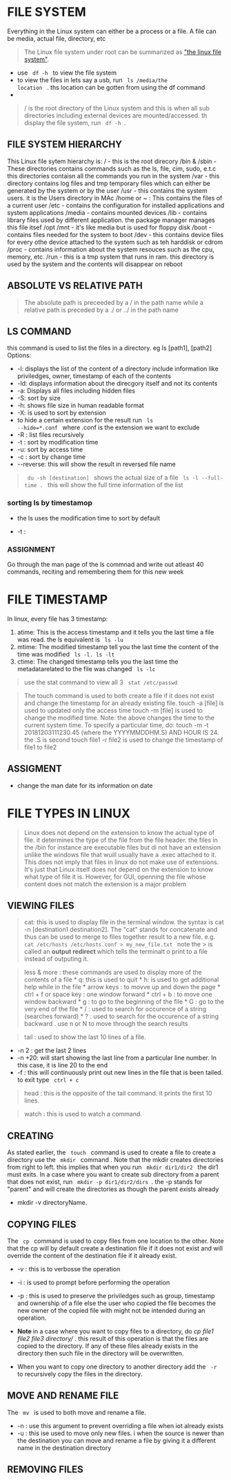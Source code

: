 
# FILE SYSTEM
  Everything in the Linux system can either be a process or a file. A file can be media, actual file, directory, etc
> The Linux file system under root can be summarized as ["the linux file system"](https://prnt.sc/DB1e0mCwTRw4).
  * use <code> df -h </code> to view the file system
  * to view the files in lets say a usb, run <code> ls /media/the location </code> . ths location can be gotten from using the df command
  *   

> / is the root directory of the Linux system and this is when all sub directories including external devices are mounted/accessed. th display the file system, run <code> df -h </code>. 

## FILE SYSTEM HIERARCHY
  This Linux file sytem hierarchy is:
  / - this is the root direcory
  /bin & /sbin - These directories contains commands such as the ls, file, cim, sudo, e.t.c this directories contaisn all the commands you run in the system
  /var - this directory contains log files and tmp temporary files which can either be generated by the system or by the user
  /usr - this contains the system users. it is the Users directory in MAc
  /home or ~ : This contains the files of a current user
  /etc - contains the configuration for installed applications and system applications
  /media - contains mounted devices
  /lib - contains library files used by different application. the package manager manages this file itsef
  /opt
  /mnt - it's like media but is used for floppy disk
  /boot - contains files needed for the system to boot
  /dev - this contains device files for every othe device attached to the system such as teh harddisk or cdrom
  /proc - contains information about the system resouces such as the cpu, memory, etc.
  /run - this is a tmp system that runs in ram. this directory is used by the system and the contents will disappear on reboot

  ## ABSOLUTE VS RELATIVE PATH
  > The absolute path is preceeded by a / in the path name while a relative path is preceded by a ./ or ../ in the path name

  ## LS COMMAND
  this command is used to list the files in a directory. eg ls [path1], [path2]
  Options:
  * -l: displays the list of the content of a directory include information like priviledges, owner, timestamp of each of the contents
  * -ld: displays information about the direcgory itself and not its contents
  * -a: Displays all files including hidden files 
  * -S: sort by size
  * -h: shows file size in human readable format
  * -X: is used to sort by extension
  * to hide a certain extension for the result run <code> ls --hide=*.conf </code> where .conf is the extension we want to exclude
  * -R : list files recursively
  * -t : sort by modification time
  * -u: sort by access time
  * -c : sort by change time
  * --reverse: this will show the result in reversed file name

  > <code> du -sh [destination] </code> shows the actual size of a file
  > <code> ls -l --full-time . </code> this will show the full time information of the list

  ### sorting ls by timestamop
  - the ls uses the modification time to sort by default
  * -t : 


### ASSIGNMENT
Go through the man page of the ls commnad and write out atleast 40 commands, reciting and remembering them for this new week


# FILE TIMESTAMP
In linux, every file has 3 timestamp:
1.  atime: This is the access timestamp and it tells you the last time a file was read. the ls equivalent is <code> ls -lu </code>
2.  mtime: The modified timestamp tell you the last time the content of the time was modified <code> ls -l. ls -lt </code>
3.  ctime: The changed timestamp tells you the last time the metadatarelated to the file was changed <code> ls -lc </code>

> use the stat command to view all 3 <code> stat /etc/passwd </code>

> The touch command is used to both create a file if it does not exist and change the timestamp for an already existing file.
    touch -a [file] is used to updated only the access time
    touch -m [file] is used to change the modified time.
    Note: the above changes the time to the current system time. To specify a particular time, do:
    touch -m -t 20181203111230.45 (where the YYYYMMDDHM.S) AND HOUR IS 24. the .S is second
    touch file1 -r file2 is used to change the timestamp of file1 to file2 



## ASSIGMENT
* change the man date for its information on date


# FILE TYPES IN LINUX
> Linux does not depend on the extension to know the actual type of file. it determines the type of the file from the file header. the files in the /bin for instance are executable files but di not have an extension unlike the windows file that wuill usually have a .exec attached to it. This does not imply that files in linux do not make use of extensions. It's just that Linux itself does not depend on the extension to know what type of file it is. However, for GUI, openning the file whose content does not match the extension is a major problem

## VIEWING FILES
> cat: this is used to display file in the terminal window. the syntax is cat -n [destination1 destination2]. The "cat" stands for concatenate and thus can be used to merge to files together result to a new file. e.g. <code> cat /etc/hosts /etc/hosts.conf > my_new_file.txt </code> note the > is called an <Strong> output redirect </Strong> which tells the terminalt o print to a file instead of outputing it.

> less & more : these commands are used to display more of the contents of a file
    * q: this is used to quit
    * h: is used to get additional help while in the file
    * arrow keys : to movve up and down the page
    * ctrl + f or space key : one window forward
    * ctrl + b :  to move one window backward
    * g : to go to the beginning of the file
    * G : go to the very end of the file
    * / : used to search for occurence of a string (searches forward)
    *  ? : used to search for the occurence of a string backward . use n or N to move through the search results

> tail : used to show the last 10 lines of a file.
  * -n 2 : get the last 2 lines
  * -n +20: will start showing the last line from a particular line number. In this case, it is line 20 to the end
  * -f : this will continuously print out new lines in the file that is been tailed. to exit type <code> ctrl + c </code>

> head : this is the opposite of the tail command. it prints the first 10 lines.

>watch : this is used to watch a command.

## CREATING 
As stated earlier, the <code> touch </code> command is used to create a file
to create a directory use the <code> mkdir </code> command . Note that the mkdir creates directories from right to left. this implies that when you run <code> mkdir dir1/dir2 </code> the dir1 must exits. In a case where you want to create sub directory from a parent that does not exist, run <code> mkdir -p dir1/dir2/dirs </code>. the -p stands for "parent" and will create the directories as though the parent exists already
* mkdir -v directoryName. 

## COPYING FILES
The <code> cp </code> command is used to copy files from one location to the other. Note that the cp will by default create a destination file if it does not exist and will override the content of the destination file if it already exist.
* -v : this is to verbosse the operation
* -i : is used to prompt before performing the operation
* -p : this is used to preserve the priviledges such as group, timestamp and ownership of a file else the user who copied the file becomes the new owner of the copied file with might not be intended during an operation.

* <Strong> Note </Strong> in a case where you want to copy files to a directory, do <i> cp file1 file2 file3 directory/ </i>. this result of this operation is that the files are copied to the directory. If any of these files already exists in the directory then such file in the directory will be overwritten.
* When you want to copy one directory to another directory add the <code > -r </code> to recursively copy the files in the directory.

## MOVE AND RENAME FILE
The <code> mv </code> is used to both move and rename a file.
* -n : use this argument to prevent overriding a file when iot already exists
*  -u : this ise used to move only new files. i when the source is newer than the destination
you can move and rename a file by giving it a different name in the destination directory

## REMOVING FILES